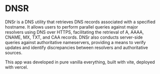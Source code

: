 # DNSR

DNSr is a DNS utility that retrieves DNS records associated with a specified hostname. It allows users to perform parallel queries against major resolvers using DNS over HTTPS, facilitating the retrieval of A, AAAA, CNAME, MX, TXT, and CAA records. DNSr also conducts server-side queries against authoritative nameservers, providing a means to verify updates and identify discrepancies between resolvers and authoritative sources.

This app was developed in pure vanilla everything, built with vite, deployed with vercel.
